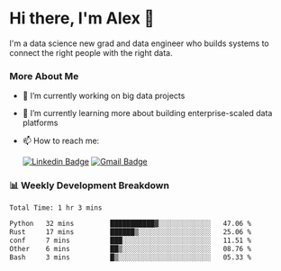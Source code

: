 # Hi there, I'm Alex  👋

I'm a data science new grad and data engineer who builds systems to connect the right people with the right data. 

### More About Me

- 🔭 I’m currently working on big data projects
- 🌱 I’m currently learning more about building enterprise-scaled data platforms
- 📫 How to reach me:

  [![Linkedin Badge](https://img.shields.io/badge/LinkedIn-0077B5?style=for-the-badge&logo=linkedin&logoColor=white)](https://www.linkedin.com/in/itsalexchen) [![Gmail Badge](https://img.shields.io/badge/Gmail-D14836?style=for-the-badge&logo=gmail&logoColor=white)](mailto:itsalexchen@gmail.com)




### 📊 Weekly Development Breakdown
<!--START_SECTION:waka-->

```txt
Total Time: 1 hr 3 mins

Python   32 mins         ███████████▓░░░░░░░░░░░░░   47.06 %
Rust     17 mins         ██████▒░░░░░░░░░░░░░░░░░░   25.06 %
conf     7 mins          ███░░░░░░░░░░░░░░░░░░░░░░   11.51 %
Other    6 mins          ██▒░░░░░░░░░░░░░░░░░░░░░░   08.76 %
Bash     3 mins          █▒░░░░░░░░░░░░░░░░░░░░░░░   05.33 %
```

<!--END_SECTION:waka-->
